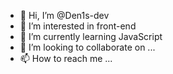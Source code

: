 - 👋 Hi, I’m @Den1s-dev
- 👀 I’m interested in front-end
- 🌱 I’m currently learning JavaScript
- 💞️ I’m looking to collaborate on ...
- 📫 How to reach me ...

<!---
Den1s-dev/Den1s-dev is a ✨ special ✨ repository because its `README.md` (this file) appears on your GitHub profile.
You can click the Preview link to take a look at your changes.
--->
